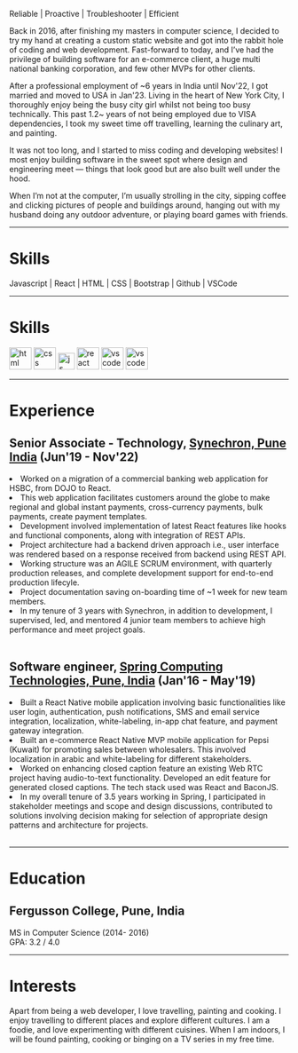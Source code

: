Reliable | Proactive | Troubleshooter | Efficient

<section id="about" class="about">
  <p>
    Back in 2016, after finishing my masters in computer science, I decided to try my hand at creating a custom static website and got into the rabbit hole of coding and web development. Fast-forward to today, and I’ve had the privilege of building software for an e-commerce client, a huge multi national banking corporation, and few other MVPs for other clients.
  </p>
  
  <p>
  After a professional employment of ~6 years in India until Nov'22, I got married and moved to USA in Jan'23. Living in the heart of New York City, I thoroughly enjoy being the busy city girl whilst not being too busy technically. This past 1.2~ years of not being employed due to VISA dependencies, I took my sweet time off travelling, learning the culinary art, and painting.
</p>

  <p>
  It was not too long, and I started to miss coding and developing websites! I most enjoy building software in the sweet spot where design and engineering meet — things that look good but are also built well under the hood.
  </p>
  
  <p>
    When I’m not at the computer, I’m usually strolling in the city, sipping coffee and clicking pictures of people and buildings around, hanging out with my husband doing any outdoor adventure, or playing board games with friends.
  </p>
</section>

---

# Skills

Javascript | React | HTML | CSS | Bootstrap | Github | VSCode

---

# Skills

<p align='left'>
  <img src="https://upload.wikimedia.org/wikipedia/commons/thumb/6/61/HTML5_logo_and_wordmark.svg/2048px-HTML5_logo_and_wordmark.svg.png" alt="html" width="40" height="40" title="HTML" />
  <img src='https://upload.wikimedia.org/wikipedia/commons/thumb/d/d5/CSS3_logo_and_wordmark.svg/1200px-CSS3_logo_and_wordmark.svg.png' alt="css" width="40" height="40" title="CSS" />
  <img src='https://upload.wikimedia.org/wikipedia/commons/6/6a/JavaScript-logo.png' height='30' width='auto' alt="js" title="JavaScript" />
  <img src="https://upload.wikimedia.org/wikipedia/commons/thumb/a/a7/React-icon.svg/1280px-React-icon.svg.png" alt="react" width="auto" height="40" title="React" />
  <img src="https://upload.wikimedia.org/wikipedia/commons/2/2d/Visual_Studio_Code_1.18_icon.svg" alt="vscode" width="auto" height="40" title="Visual Studio Code" />
  <img src="https://upload.wikimedia.org/wikipedia/commons/9/91/Octicons-mark-github.svg" alt="vscode" width="auto" height="40" title="Github" />
  
</p>

---

# Experience

## **Senior Associate - Technology**, <a href="https://www.synechron.com/">Synechron, Pune India</a> (Jun'19 - Nov'22)

<li> Worked on a migration of a commercial banking web application for HSBC, from DOJO to React. </li>
<li>This web application facilitates customers around the globe to make regional and global instant payments, cross-currency payments, bulk payments, create payment templates.</li>
<li>Development involved implementation of latest React features like hooks and functional components, along with integration of REST APIs.</li>
<li>Project architecture had a backend driven approach i.e., user interface was rendered based on a response received from backend using REST API.</li>
<li>Working structure was an AGILE SCRUM environment, with quarterly production releases, and complete development support for end-to-end production lifecyle.</li>
<li>Project documentation saving on-boarding time of ~1 week for new team members.</li>
<li>In my tenure of 3 years with Synechron, in addition to development, I supervised, led, and mentored 4 junior team members to achieve high performance and meet project goals.</li>

<br />

## **Software engineer**, <a href="https://springct.net/">Spring Computing Technologies, Pune, India</a> (Jan'16 - May'19)

<li> Built a React Native mobile application involving basic functionalities like user login, authentication, push notifications, SMS and email service integration, localization, white-labeling, in-app chat feature, and payment gateway integration.</li>
<li>Built an e-commerce React Native MVP mobile application for Pepsi (Kuwait) for promoting sales between wholesalers. This involved localization in arabic and white-labeling for different stakeholders.</li>
<li>Worked on enhancing closed caption feature an existing Web RTC project having audio-to-text functionality. Developed an edit feature for generated closed captions. The tech stack used was React and BaconJS.</li>
<li> In my overall tenure of 3.5 years working in Spring, I participated in stakeholder meetings and scope and design discussions, contributed to solutions involving decision making for selection of appropriate design patterns and architecture for projects.</li>

<br />

---

# Education

## **Fergusson College, Pune, India**
MS in Computer Science (2014- 2016) <br /> GPA: 3.2 / 4.0

---

# Interests
Apart from being a web developer, I love travelling, painting and cooking. I enjoy travelling to different places and explore different cultures. I am a foodie, and love experimenting with different cuisines.
When I am indoors, I will be found painting, cooking or binging on a TV series in my free time.
